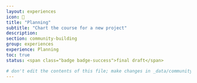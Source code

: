 ```yaml
---
layout: experiences
icon: 📝
title: "Planning"
subtitle: "Chart the course for a new project"
description:
section: community-building
group: experiences
experience: Planning
toc: true
status: <span class="badge badge-success">final draft</span>

# don't edit the contents of this file; make changes in _data/community-building-experiences.yml
---
```

